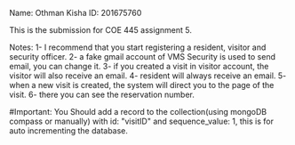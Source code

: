 Name: Othman Kisha
ID: 201675760

This is the submission for COE 445 assignment 5.

Notes:
    1- I recommend that you start registering a resident, visitor and security officer.
    2- a fake gmail account of VMS Security is used to send email, you can change it.
    3- if you created a visit in visitor account, the visitor will also receive an email.
    4- resident will always receive an email.
    5- when a new visit is created, the system will direct you to the page of the visit.
    6- there you can see the reservation number.

#Important: You Should add a record to the collection(using mongoDB compass or manually) with id: "visitID" and sequence_value: 1,
this is for auto incrementing the database.
